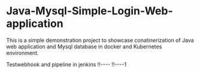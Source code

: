# Java-Mysql-Simple-Login-Web-application

This is a simple demonstration project to showcase conatinerization of Java web application and Mysql database in docker and Kubernetes environment.

Testwebhook and pipeline in jenkins !!---- !!----1



